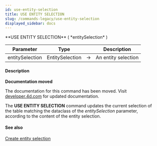 ```yaml
---
id: use-entity-selection
title: USE ENTITY SELECTION
slug: /commands-legacy/use-entity-selection
displayed_sidebar: docs
---
```


<!--REF #_command_.USE ENTITY SELECTION.Syntax-->**USE ENTITY SELECTION** ( *entitySelection* )<!-- END REF-->
<!--REF #_command_.USE ENTITY SELECTION.Params-->
| Parameter | Type |  | Description |
| --- | --- | --- | --- |
| entitySelection | EntitySelection | &rarr; | An entity selection |

<!-- END REF-->

#### Description 



**Documentation moved**

The documentation for this command has been moved. Visit [developer.4d.com](https://developer.4d.com/docs/API/EntitySelectionClass.html#use-entity-selection) for updated documentation.

The **USE ENTITY SELECTION** command updates the current selection of the table matching the dataclass of the *entitySelection* parameter, according to the content of the entity selection.

#### See also 

[Create entity selection](create-entity-selection.md)  